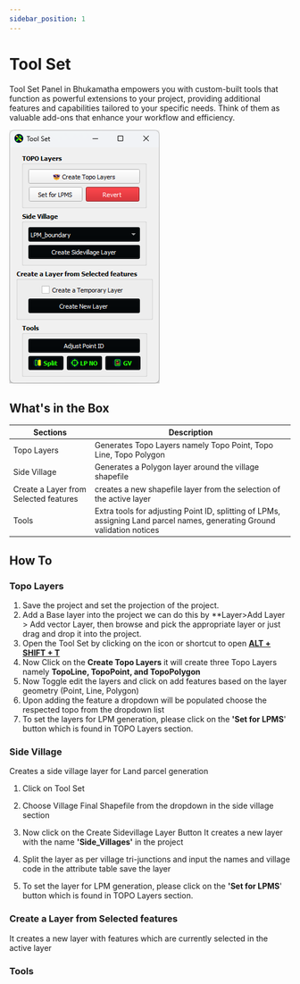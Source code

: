 ```yaml
---
sidebar_position: 1
---
```


# Tool Set

Tool Set Panel in Bhukamatha empowers you with custom-built tools that function as powerful extensions to your project, providing additional features and capabilities tailored to your specific needs. Think of them as valuable add-ons that enhance your workflow and efficiency.

![tool_set](../img/tool_set.png)

## What's in the Box

| Sections                              | Description                                                                                                              |
| ------------------------------------- | ------------------------------------------------------------------------------------------------------------------------ |
| Topo Layers                           | Generates Topo Layers namely Topo Point, Topo Line, Topo Polygon                                                         |
| Side Village                          | Generates a Polygon layer around the village shapefile                                                                   |
| Create a Layer from Selected features | creates a new shapefile layer from the selection of the active layer                                                     |
| Tools                                 | Extra tools for adjusting Point ID, splitting of LPMs, assigning Land parcel names, generating Ground validation notices |

## How To

### Topo Layers

1. Save the project and set the projection of the project.
2. Add a Base layer into the project we can do this by **Layer>Add Layer > Add vector Layer, then browse and pick the appropriate layer or just drag and drop it into the project. 
3. Open the Tool Set by clicking on the icon or shortcut to open **<u>ALT + SHIFT + T </u>**
4. Now Click on the **Create Topo Layers** it will create three Topo Layers namely **TopoLine, TopoPoint, and TopoPolygon** 
5. Now Toggle edit the layers and click on add features based on the layer geometry (Point, Line, Polygon)
6. Upon adding the feature a dropdown will be populated choose the respected topo from the dropdown list 
7. To set the layers for LPM generation, please click on the **'Set for LPMS**' button which is found in TOPO Layers section.

### Side Village

Creates a side village layer  for Land parcel generation 

1.  Click on Tool Set 

2. Choose Village Final Shapefile from the dropdown in the side village section 

3. Now click on the Create Sidevillage Layer Button It creates a new layer with the name **'Side_Villages'** in the project

4. Split the layer as per village tri-junctions and input the names and village code in the attribute table save the layer 

5. To set the layer for LPM generation, please click on the **'Set for LPMS**' button which is found in TOPO Layers section.

### Create a Layer from Selected features

It creates a new layer with features which are currently selected in the active layer 

### Tools
